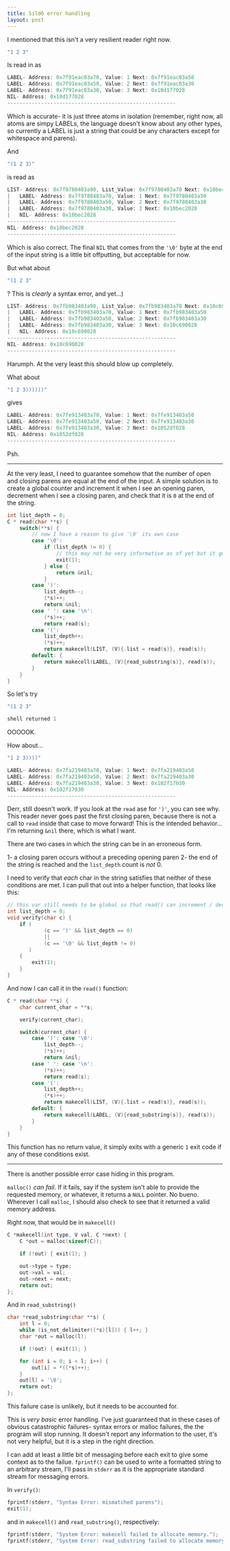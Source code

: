 ```yaml
---
title: Sild6 error handling
layout: post
---
```


I mentioned that this isn't a very resilient reader right now.

```c
"1 2 3"
```

Is read in as

```c
LABEL- Address: 0x7f91eac03a70, Value: 1 Next: 0x7f91eac03a50
LABEL- Address: 0x7f91eac03a50, Value: 2 Next: 0x7f91eac03a30
LABEL- Address: 0x7f91eac03a30, Value: 3 Next: 0x10d177028
NIL- Address: 0x10d177028
-------------------------------------------------------
```

Which is accurate- it is just three atoms in isolation (remember, right now,
all atoms are simpy LABELs, the language doesn't know about any other types, so
currently a LABEL is just a string that could be any characters except for
whitespace and parens).

And

```c
"(1 2 3)"
```

is read as

```c
LIST- Address: 0x7f9780403a90, List_Value: 0x7f9780403a70 Next: 0x10bec2028
|   LABEL- Address: 0x7f9780403a70, Value: 1 Next: 0x7f9780403a50
|   LABEL- Address: 0x7f9780403a50, Value: 2 Next: 0x7f9780403a30
|   LABEL- Address: 0x7f9780403a30, Value: 3 Next: 0x10bec2028
|   NIL- Address: 0x10bec2028
-------------------------------------------------------
NIL- Address: 0x10bec2028
-------------------------------------------------------
```

Which is also correct. The final `NIL` that comes from the `'\0'` byte at the
end of the input string is a little bit offputting, but acceptable for now.

But what about

```c
"(1 2 3"
```

? This is _clearly_ a syntax error, and yet...)

```c
LIST- Address: 0x7fb983403a90, List_Value: 0x7fb983403a70 Next: 0x10c690028
|   LABEL- Address: 0x7fb983403a70, Value: 1 Next: 0x7fb983403a50
|   LABEL- Address: 0x7fb983403a50, Value: 2 Next: 0x7fb983403a30
|   LABEL- Address: 0x7fb983403a30, Value: 3 Next: 0x10c690028
|   NIL- Address: 0x10c690028
-------------------------------------------------------
NIL- Address: 0x10c690028
-------------------------------------------------------
```

Harumph. At the very least this should blow up completely.

What about

```c
"1 2 3))))))"
```

gives

```c
LABEL- Address: 0x7fe913403a70, Value: 1 Next: 0x7fe913403a50
LABEL- Address: 0x7fe913403a50, Value: 2 Next: 0x7fe913403a30
LABEL- Address: 0x7fe913403a30, Value: 3 Next: 0x1052df028
NIL- Address: 0x1052df028
-------------------------------------------------------
```

Psh.

<hr>

At the very least, I need to guarantee somehow that the number of open and
closing parens are equal at the end of the input. A simple solution is to
create a global counter and increment it when I see an opening paren, decrement
when I see a closing paren, and check that it is `0` at the end of the string.

```c
int list_depth = 0;
C * read(char **s) {
    switch(**s) {
        // now I have a reason to give '\0' its own case
        case '\0':
            if (list_depth != 0) {
                // this may not be very informative as of yet but it gets the jorb done
                exit(1);
            } else {
                return &nil;
            }
        case ')':
            list_depth--;
            (*s)++;
            return &nil;
        case ' ': case '\n':
            (*s)++;
            return read(s);
        case '(':
            list_depth++;
            (*s)++;
            return makecell(LIST, (V){.list = read(s)}, read(s));
        default: {
            return makecell(LABEL, (V){read_substring(s)}, read(s));
        }
    }
}
```

So let's try

```c
"(1 2 3"
```

```c
shell returned 1
```

OOOOOK.

How about...

```c
"1 2 3))))"
```

```c
LABEL- Address: 0x7fa219403a70, Value: 1 Next: 0x7fa219403a50
LABEL- Address: 0x7fa219403a50, Value: 2 Next: 0x7fa219403a30
LABEL- Address: 0x7fa219403a30, Value: 3 Next: 0x102f17030
NIL- Address: 0x102f17030
-------------------------------------------------------
```

Derr, still doesn't work. If you look at the `read` ase for `')'`, you can see
why. This reader never goes past the first closing paren, because there is not
a call to `read` inside that case to move forward! This is the intended
behavior... I'm returning `&nil` there, which is what I want.

There are two cases in which the string can be in an erroneous form.

1- a closing paren occurs without a preceding opening paren
2- the end of the string is reached and the `list_depth` count is _not_ 0.

I need to verify that _each_ char in the string satisfies that neither of these
conditions are met. I can pull that out into a helper function, that looks like this:

```c
// this var still needs to be global so that read() can increment / decrement it
int list_depth = 0;
void verify(char c) {
    if (
            (c == ')' && list_depth == 0)
            ||
            (c == '\0' && list_depth != 0)
       )
    {
        exit(1);
    }
}
```

And now I can call it in the `read()` function:

```c
C * read(char **s) {
    char current_char = **s;

    verify(current_char);

    switch(current_char) {
        case ')': case '\0':
            list_depth--;
            (*s)++;
            return &nil;
        case ' ': case '\n':
            (*s)++;
            return read(s);
        case '(':
            list_depth++;
            (*s)++;
            return makecell(LIST, (V){.list = read(s)}, read(s));
        default: {
            return makecell(LABEL, (V){read_substring(s)}, read(s));
        }
    }
}
```

This function has no return value, it simply exits with a generic `1` exit code
if any of these conditions exist.

<hr>

There is another possible error case hiding in this program.

`malloc()` _can fail_. If it fails, say if the system isn't able to provide the requested memory, or whatever, it returns a `NULL` pointer. No bueno. Wherever I call `malloc`, I should also check to see that it returned a valid memory address.

Right now, that would be in `makecell()`

```c
C *makecell(int type, V val, C *next) {
    C *out = malloc(sizeof(C));

    if (!out) { exit(1); }

    out->type = type;
    out->val = val;
    out->next = next;
    return out;
};
```

And in `read_substring()`

```c
char *read_substring(char **s) {
    int l = 0;
    while (is_not_delimiter((*s)[l])) { l++; }
    char *out = malloc(l);

    if (!out) { exit(1); }

    for (int i = 0; i < l; i++) {
        out[i] = *((*s)++);
    }
    out[l] = '\0';
    return out;
};
```

This failure case is unlikely, but it needs to be accounted for.

This is _very basic_ error handling. I've just guaranteed that in these cases
of obvious catastrophic failures- syntax errors or malloc failures, the the
program will stop running. It doesn't report any information to the user, it's
not very helpful, but it is a step in the right direction.

I can add at least a little bit of messaging before each exit to give some
context as to the failue. `fprintf()` can be used to write a formatted string
to an arbitrary stream, I'll pass in `stderr` as it is the appropriate standard
stream for messaging errors.

In `verify()`:

```c
fprintf(stderr, "Syntax Error: mismatched parens");
exit(1);
```

and in `makecell()` and `read_substring()`, respectively:

```c
fprintf(stderr, "System Error: makecell failed to allocate memory.");
fprintf(stderr, "System Error: read_substring failed to allocate memory.");
```

